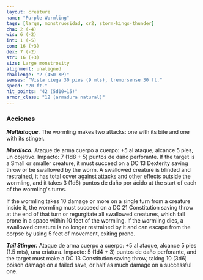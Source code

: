 ```yaml
---
layout: creature
name: "Purple Wormling"
tags: [large, monstruosidad, cr2, storm-kings-thunder]
cha: 2 (-4)
wis: 6 (-2)
int: 1 (-5)
con: 16 (+3)
dex: 7 (-2)
str: 16 (+3)
size: Large monstrosity
alignment: unaligned
challenge: "2 (450 XP)"
senses: "Vista ciega 30 pies (9 mts), tremorsense 30 ft."
speed: "20 ft."
hit_points: "42 (5d10+15)"
armor_class: "12 (armadura natural)"
---
```


### Acciones

***Multiataque.*** The wormling makes two attacks: one with its bite and one with its stinger.

***Mordisco.*** Ataque de arma cuerpo a cuerpo: +5 al ataque, alcance 5 pies, un objetivo. Impacto: 7 (1d8 + 5) puntos de daño perforante. If the target is a Small or smaller creature, it must succeed on a DC 13 Dexterity saving throw or be swallowed by the worm. A swallowed creature is blinded and restrained, it has total cover against attacks and other effects outside the wormling, and it takes 3 (1d6) puntos de daño por ácido at the start of each of the wormling's turns.

If the wormling takes 10 damage or more on a single turn from a creature inside it, the wormling must succeed on a DC 21 Constitution saving throw at the end of that turn or regurgitate all swallowed creatures, which fall prone in a space within 10 feet of the wormling. If the wormling dies, a swallowed creature is no longer restrained by it and can escape from the corpse by using 5 feet of movement, exiting prone.

***Tail Stinger.*** Ataque de arma cuerpo a cuerpo: +5 al ataque, alcance 5 pies (1.5 mts), una criatura. Impacto: 5 (1d4 + 3) puntos de daño perforante, and the target must make a DC 13 Constitution saving throw, taking 10 (3d6) poison damage on a failed save, or half as much damage on a successful one.